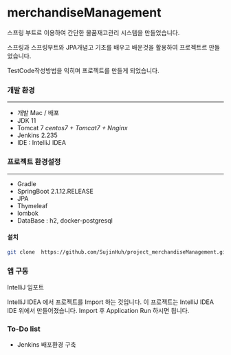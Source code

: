 # merchandiseManagement


스프링 부트르 이용하여 간단한 물품재고관리 시스템을 만들었습니다.

스프링과 스프링부트와 JPA개념고 기초를 배우고 배운것을 활용하여 프로젝트르 만들었습니다.

TestCode작성방법을 익히며 프로젝트를 만들게 되었습니다.


### 개발 환경
----------------------------------------------------------------------------------------------------------------------------
 -  개발 Mac / 배포 
 -  JDK 11
 -  Tomcat 7 *centos7 + Tomcat7 + Nnginx*
 -  Jenkins 2.235
 -  IDE :  IntelliJ IDEA
 
### 프로젝트 환경설정
----------------------------------------------------------------------------------------------------------------------------
  -  Gradle
  -  SpringBoot 2.1.12.RELEASE 
  - JPA
  - Thymeleaf
  - lombok 
  - DataBase : h2, docker-postgresql

#### 설치

```sh
git clone  https://github.com/SujinHuh/project_merchandiseManagement.git
```

### 앱 구동
IntelliJ 임포트

IntelliJ IDEA 에서 프로젝트를 Import 하는 것입니다.
이 프로젝트는 IntelliJ IDEA IDE 위에서 만들어졌습니다.
Import 후 Application Run 하시면 됩니다.

### To-Do list

 - Jenkins 배포환경 구축 

